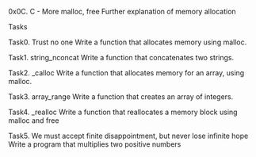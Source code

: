 0x0C. C - More malloc, free
Further explanation of memory allocation 


Tasks


Task0. Trust no one
Write a function that allocates memory using malloc.



Task1. string_nconcat
Write a function that concatenates two strings.



Task2. _calloc
Write a function that allocates memory for an array, using malloc.



Task3. array_range
Write a function that creates an array of integers.



Task4. _realloc
Write a function that reallocates a memory block using malloc and free


Task5. We must accept finite disappointment, but never lose infinite hope
Write a program that multiplies two positive numbers
